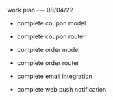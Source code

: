 work plan --- 08/04/22
* complete coupon model
* complete coupon router

* complete order model
* complete order router

* complete email integration
* complete web push notification
